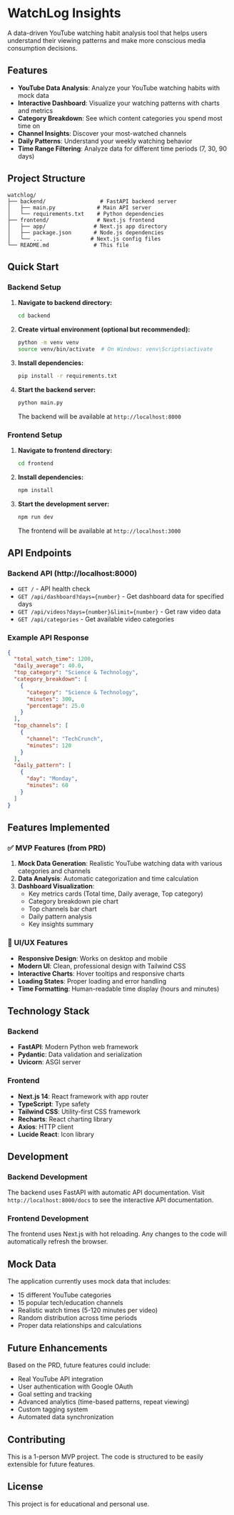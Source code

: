 # WatchLog Insights

A data-driven YouTube watching habit analysis tool that helps users understand their viewing patterns and make more conscious media consumption decisions.

## Features

- **YouTube Data Analysis**: Analyze your YouTube watching habits with mock data
- **Interactive Dashboard**: Visualize your watching patterns with charts and metrics
- **Category Breakdown**: See which content categories you spend most time on
- **Channel Insights**: Discover your most-watched channels
- **Daily Patterns**: Understand your weekly watching behavior
- **Time Range Filtering**: Analyze data for different time periods (7, 30, 90 days)

## Project Structure

```
watchlog/
├── backend/                 # FastAPI backend server
│   ├── main.py             # Main API server
│   └── requirements.txt    # Python dependencies
├── frontend/               # Next.js frontend
│   ├── app/               # Next.js app directory
│   ├── package.json       # Node.js dependencies
│   └── ...               # Next.js config files
└── README.md              # This file
```

## Quick Start

### Backend Setup

1. **Navigate to backend directory:**
   ```bash
   cd backend
   ```

2. **Create virtual environment (optional but recommended):**
   ```bash
   python -m venv venv
   source venv/bin/activate  # On Windows: venv\Scripts\activate
   ```

3. **Install dependencies:**
   ```bash
   pip install -r requirements.txt
   ```

4. **Start the backend server:**
   ```bash
   python main.py
   ```

   The backend will be available at `http://localhost:8000`

### Frontend Setup

1. **Navigate to frontend directory:**
   ```bash
   cd frontend
   ```

2. **Install dependencies:**
   ```bash
   npm install
   ```

3. **Start the development server:**
   ```bash
   npm run dev
   ```

   The frontend will be available at `http://localhost:3000`

## API Endpoints

### Backend API (http://localhost:8000)

- `GET /` - API health check
- `GET /api/dashboard?days={number}` - Get dashboard data for specified days
- `GET /api/videos?days={number}&limit={number}` - Get raw video data
- `GET /api/categories` - Get available video categories

### Example API Response

```json
{
  "total_watch_time": 1200,
  "daily_average": 40.0,
  "top_category": "Science & Technology",
  "category_breakdown": [
    {
      "category": "Science & Technology",
      "minutes": 300,
      "percentage": 25.0
    }
  ],
  "top_channels": [
    {
      "channel": "TechCrunch",
      "minutes": 120
    }
  ],
  "daily_pattern": [
    {
      "day": "Monday",
      "minutes": 60
    }
  ]
}
```

## Features Implemented

### ✅ MVP Features (from PRD)

1. **Mock Data Generation**: Realistic YouTube watching data with various categories and channels
2. **Data Analysis**: Automatic categorization and time calculation
3. **Dashboard Visualization**: 
   - Key metrics cards (Total time, Daily average, Top category)
   - Category breakdown pie chart
   - Top channels bar chart
   - Daily pattern analysis
   - Key insights summary

### 🎨 UI/UX Features

- **Responsive Design**: Works on desktop and mobile
- **Modern UI**: Clean, professional design with Tailwind CSS
- **Interactive Charts**: Hover tooltips and responsive charts
- **Loading States**: Proper loading and error handling
- **Time Formatting**: Human-readable time display (hours and minutes)

## Technology Stack

### Backend
- **FastAPI**: Modern Python web framework
- **Pydantic**: Data validation and serialization
- **Uvicorn**: ASGI server

### Frontend
- **Next.js 14**: React framework with app router
- **TypeScript**: Type safety
- **Tailwind CSS**: Utility-first CSS framework
- **Recharts**: React charting library
- **Axios**: HTTP client
- **Lucide React**: Icon library

## Development

### Backend Development

The backend uses FastAPI with automatic API documentation. Visit `http://localhost:8000/docs` to see the interactive API documentation.

### Frontend Development

The frontend uses Next.js with hot reloading. Any changes to the code will automatically refresh the browser.

## Mock Data

The application currently uses mock data that includes:
- 15 different YouTube categories
- 15 popular tech/education channels
- Realistic watch times (5-120 minutes per video)
- Random distribution across time periods
- Proper data relationships and calculations

## Future Enhancements

Based on the PRD, future features could include:
- Real YouTube API integration
- User authentication with Google OAuth
- Goal setting and tracking
- Advanced analytics (time-based patterns, repeat viewing)
- Custom tagging system
- Automated data synchronization

## Contributing

This is a 1-person MVP project. The code is structured to be easily extensible for future features.

## License

This project is for educational and personal use. 